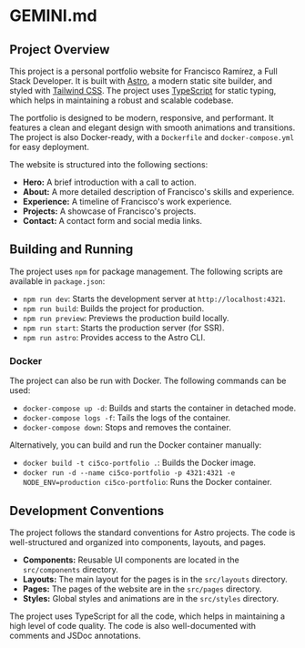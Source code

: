 # GEMINI.md

## Project Overview

This project is a personal portfolio website for Francisco Ramírez, a Full Stack Developer. It is built with [Astro](https://astro.build/), a modern static site builder, and styled with [Tailwind CSS](https://tailwindcss.com/). The project uses [TypeScript](https://www.typescriptlang.org/) for static typing, which helps in maintaining a robust and scalable codebase.

The portfolio is designed to be modern, responsive, and performant. It features a clean and elegant design with smooth animations and transitions. The project is also Docker-ready, with a `Dockerfile` and `docker-compose.yml` for easy deployment.

The website is structured into the following sections:

*   **Hero:** A brief introduction with a call to action.
*   **About:** A more detailed description of Francisco's skills and experience.
*   **Experience:** A timeline of Francisco's work experience.
*   **Projects:** A showcase of Francisco's projects.
*   **Contact:** A contact form and social media links.

## Building and Running

The project uses `npm` for package management. The following scripts are available in `package.json`:

*   `npm run dev`: Starts the development server at `http://localhost:4321`.
*   `npm run build`: Builds the project for production.
*   `npm run preview`: Previews the production build locally.
*   `npm run start`: Starts the production server (for SSR).
*   `npm run astro`: Provides access to the Astro CLI.

### Docker

The project can also be run with Docker. The following commands can be used:

*   `docker-compose up -d`: Builds and starts the container in detached mode.
*   `docker-compose logs -f`: Tails the logs of the container.
*   `docker-compose down`: Stops and removes the container.

Alternatively, you can build and run the Docker container manually:

*   `docker build -t ci5co-portfolio .`: Builds the Docker image.
*   `docker run -d --name ci5co-portfolio -p 4321:4321 -e NODE_ENV=production ci5co-portfolio`: Runs the Docker container.

## Development Conventions

The project follows the standard conventions for Astro projects. The code is well-structured and organized into components, layouts, and pages.

*   **Components:** Reusable UI components are located in the `src/components` directory.
*   **Layouts:** The main layout for the pages is in the `src/layouts` directory.
*   **Pages:** The pages of the website are in the `src/pages` directory.
*   **Styles:** Global styles and animations are in the `src/styles` directory.

The project uses TypeScript for all the code, which helps in maintaining a high level of code quality. The code is also well-documented with comments and JSDoc annotations.
